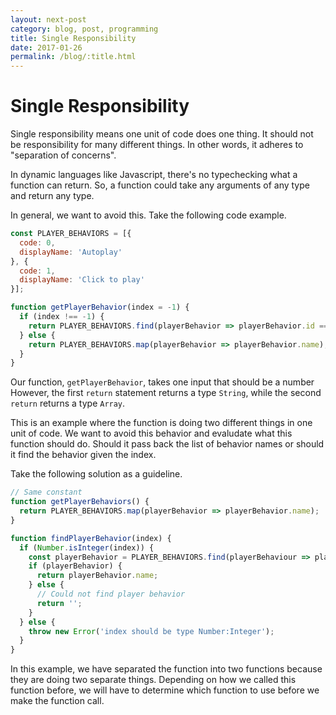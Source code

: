 ```yaml
---
layout: next-post
category: blog, post, programming
title: Single Responsibility
date: 2017-01-26
permalink: /blog/:title.html
---
```


# Single Responsibility

Single responsibility means one unit of code does one thing.
It should not be responsibility for many different things.
In other words, it adheres to "separation of concerns".

In dynamic languages like Javascript, there's no typechecking what a function can return.
So, a function could take any arguments of any type and return any type.

In general, we want to avoid this. Take the following code example.

```js
const PLAYER_BEHAVIORS = [{
  code: 0,
  displayName: 'Autoplay'
}, {
  code: 1,
  displayName: 'Click to play'
}];

function getPlayerBehavior(index = -1) {
  if (index !== -1) {
    return PLAYER_BEHAVIORS.find(playerBehavior => playerBehavior.id === index).name;
  } else {
    return PLAYER_BEHAVIORS.map(playerBehavior => playerBehavior.name);
  }
}
```

Our function, `getPlayerBehavior`, takes one input that should be a number
However, the first `return` statement returns a type `String`,
while the second `return` returns a type `Array`.

This is an example where the function is doing two different things in one
unit of code. We want to avoid this behavior and evaludate what this function should do.
Should it pass back the list of behavior names
or should it find the behavior given the index.

Take the following solution as a guideline.

```js
// Same constant
function getPlayerBehaviors() {
  return PLAYER_BEHAVIORS.map(playerBehavior => playerBehavior.name);
}

function findPlayerBehavior(index) {
  if (Number.isInteger(index)) {
    const playerBehavior = PLAYER_BEHAVIORS.find(playerBehaviour => playerBehaviour.id === index);
    if (playerBehavior) {
      return playerBehavior.name;
    } else {
      // Could not find player behavior
      return '';
    }
  } else {
    throw new Error('index should be type Number:Integer');
  }
}
```

In this example, we have separated the function into two functions because they are doing two separate things.
Depending on how we called this function before, we will have to determine
which function to use before we make the function call.
